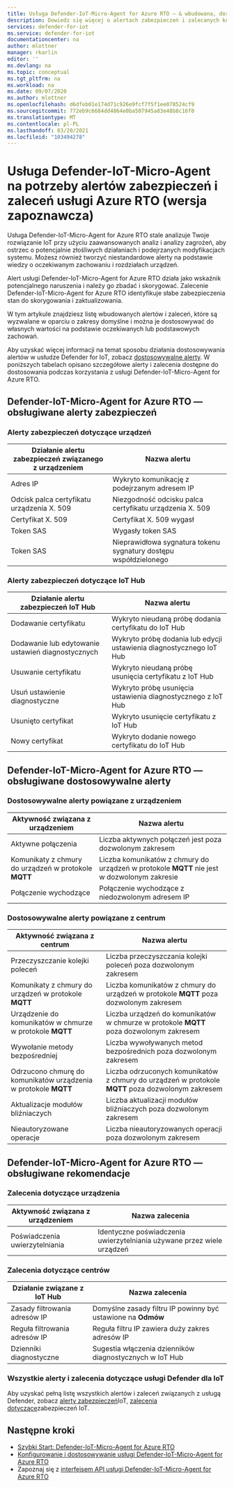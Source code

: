 ```yaml
---
title: Usługa Defender-IoT-Micro-Agent for Azure RTO — & wbudowana, dostosowywalne alerty i zalecenia
description: Dowiedz się więcej o alertach zabezpieczeń i zalecanych korygowaniu za pomocą usługi Azure IoT Defender-IoT-Micro-RTO.
services: defender-for-iot
ms.service: defender-for-iot
documentationcenter: na
author: mlottner
manager: rkarlin
editor: ''
ms.devlang: na
ms.topic: conceptual
ms.tgt_pltfrm: na
ms.workload: na
ms.date: 09/07/2020
ms.author: mlottner
ms.openlocfilehash: d6dfeb01e174d71c926e9fcf7f5f1ee078524cf9
ms.sourcegitcommit: 772eb9c6684dd4864e0ba507945a83e48b8c16f0
ms.translationtype: MT
ms.contentlocale: pl-PL
ms.lasthandoff: 03/20/2021
ms.locfileid: "103494278"
---
```

# <a name="defender-iot-micro-agent-for-azure-rtos-security-alerts-and-recommendations-preview"></a>Usługa Defender-IoT-Micro-Agent na potrzeby alertów zabezpieczeń i zaleceń usługi Azure RTO (wersja zapoznawcza)

Usługa Defender-IoT-Micro-Agent for Azure RTO stale analizuje Twoje rozwiązanie IoT przy użyciu zaawansowanych analiz i analizy zagrożeń, aby ostrzec o potencjalnie złośliwych działaniach i podejrzanych modyfikacjach systemu. Możesz również tworzyć niestandardowe alerty na podstawie wiedzy o oczekiwanym zachowaniu i rozdziałach urządzeń.

Alert usługi Defender-IoT-Micro-Agent for Azure RTO działa jako wskaźnik potencjalnego naruszenia i należy go zbadać i skorygować. Zalecenie Defender-IoT-Micro-Agent for Azure RTO identyfikuje słabe zabezpieczenia stan do skorygowania i zaktualizowania. 

W tym artykule znajdziesz listę wbudowanych alertów i zaleceń, które są wyzwalane w oparciu o zakresy domyślne i można je dostosowywać do własnych wartości na podstawie oczekiwanych lub podstawowych zachowań. 

Aby uzyskać więcej informacji na temat sposobu działania dostosowywania alertów w usłudze Defender for IoT, zobacz [dostosowywalne alerty](concept-customizable-security-alerts.md). W poniższych tabelach opisano szczegółowe alerty i zalecenia dostępne do dostosowania podczas korzystania z usługi Defender-IoT-Micro-Agent for Azure RTO. 

## <a name="defender-iot-micro-agent-for-azure-rtos-supported-security-alerts"></a>Defender-IoT-Micro-Agent for Azure RTO — obsługiwane alerty zabezpieczeń

### <a name="device-related-security-alerts"></a>Alerty zabezpieczeń dotyczące urządzeń

|Działanie alertu zabezpieczeń związanego z urządzeniem  |Nazwa alertu  |
|---------|---------|
|Adres IP| Wykryto komunikację z podejrzanym adresem IP|
|Odcisk palca certyfikatu urządzenia X. 509|Niezgodność odcisku palca certyfikatu urządzenia X. 509|
|Certyfikat X. 509| Certyfikat X. 509 wygasł|
|Token SAS| Wygasły token SAS|
|Token SAS| Nieprawidłowa sygnatura tokenu sygnatury dostępu współdzielonego|

### <a name="iot-hub-related-security-alerts"></a>Alerty zabezpieczeń dotyczące IoT Hub

|Działanie alertu zabezpieczeń IoT Hub  |Nazwa alertu  |
|---------|---------|
|Dodawanie certyfikatu    |  Wykryto nieudaną próbę dodania certyfikatu do IoT Hub       |
|Dodawanie lub edytowanie ustawień diagnostycznych    | Wykryto próbę dodania lub edycji ustawienia diagnostycznego IoT Hub      |
|Usuwanie certyfikatu    |  Wykryto nieudaną próbę usunięcia certyfikatu z IoT Hub       |
|Usuń ustawienie diagnostyczne    |  Wykryto próbę usunięcia ustawienia diagnostycznego z IoT Hub      |
|Usunięto certyfikat    | Wykryto usunięcie certyfikatu z IoT Hub        |
|Nowy certyfikat     |  Wykryto dodanie nowego certyfikatu do IoT Hub       |

## <a name="defender-iot-micro-agent-for-azure-rtos-supported-customizable-alerts"></a>Defender-IoT-Micro-Agent for Azure RTO — obsługiwane dostosowywalne alerty

### <a name="device-related-customizable-alerts"></a>Dostosowywalne alerty powiązane z urządzeniem

|Aktywność związana z urządzeniem |Nazwa alertu  |
|---------|---------|
|Aktywne połączenia|Liczba aktywnych połączeń jest poza dozwolonym zakresem|
|Komunikaty z chmury do urządzeń w protokole **MQTT**|Liczba komunikatów z chmury do urządzeń w protokole **MQTT** nie jest w dozwolonym zakresie|
|Połączenie wychodzące| Połączenie wychodzące z niedozwolonym adresem IP|

### <a name="hub-related-customizable-alerts"></a>Dostosowywalne alerty powiązane z centrum 

|Aktywność związana z centrum  |Nazwa alertu  |
|---------|---------|
|Przeczyszczanie kolejki poleceń     |  Liczba przeczyszczania kolejki poleceń poza dozwolonym zakresem       |
|Komunikaty z chmury do urządzeń w protokole **MQTT**    |  Liczba komunikatów z chmury do urządzeń w protokole **MQTT** poza dozwolonym zakresem       |
|Urządzenie do komunikatów w chmurze w protokole **MQTT**    | Liczba urządzeń do komunikatów w chmurze w protokole **MQTT** poza dozwolonym zakresem        |
|Wywołanie metody bezpośredniej     |  Liczba wywoływanych metod bezpośrednich poza dozwolonym zakresem       |
|Odrzucono chmurę do komunikatów urządzenia w protokole **MQTT**     |   Liczba odrzuconych komunikatów z chmury do urządzeń w protokole **MQTT** poza dozwolonym zakresem      |
|Aktualizacje modułów bliźniaczych     |  Liczba aktualizacji modułów bliźniaczych poza dozwolonym zakresem       |
|Nieautoryzowane operacje    |  Liczba nieautoryzowanych operacji poza dozwolonym zakresem       |

## <a name="defender-iot-micro-agent-for-azure-rtos-supported-recommendations"></a>Defender-IoT-Micro-Agent for Azure RTO — obsługiwane rekomendacje

### <a name="device-related-recommendations"></a>Zalecenia dotyczące urządzenia

|Aktywność związana z urządzeniem  |Nazwa zalecenia |
|---------|---------|
|Poświadczenia uwierzytelniania    |  Identyczne poświadczenia uwierzytelniania używane przez wiele urządzeń       |

### <a name="hub-related-recommendations"></a>Zalecenia dotyczące centrów

|Działanie związane z IoT Hub  |Nazwa zalecenia |
|---------|---------|
|Zasady filtrowania adresów IP   |  Domyślne zasady filtru IP powinny być ustawione na **Odmów**  |
|Reguła filtrowania adresów IP| Reguła filtru IP zawiera duży zakres adresów IP|
|Dzienniki diagnostyczne|Sugestia włączenia dzienników diagnostycznych w IoT Hub|

### <a name="all-defender-for-iot-alerts-and-recommendations"></a>Wszystkie alerty i zalecenia dotyczące usługi Defender dla IoT

Aby uzyskać pełną listę wszystkich alertów i zaleceń związanych z usługą Defender, zobacz [alerty zabezpieczeń](concept-security-alerts.md)IoT, [zalecenia dotyczące](concept-recommendations.md)zabezpieczeń IoT.

## <a name="next-steps"></a>Następne kroki

- [Szybki Start: Defender-IoT-Micro-Agent for Azure RTO](quickstart-azure-rtos-security-module.md)
- [Konfigurowanie i dostosowywanie usługi Defender-IoT-Micro-Agent for Azure RTO](how-to-azure-rtos-security-module.md)
- Zapoznaj się z [interfejsem API usługi Defender-IoT-Micro-Agent for Azure RTO](azure-rtos-security-module-api.md)